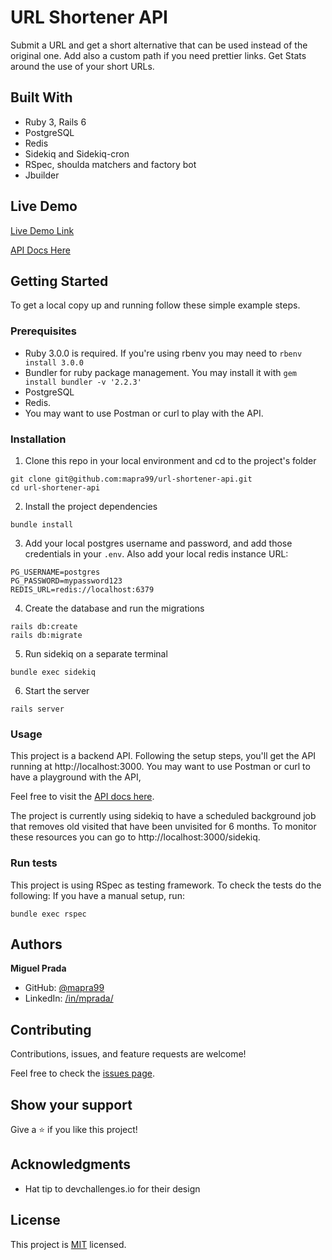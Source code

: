 # URL Shortener API

Submit a URL and get a short alternative that can be used instead of the original one. Add also a custom path if you need prettier links. Get Stats around the use of your short URLs.

## Built With

- Ruby 3, Rails 6
- PostgreSQL
- Redis
- Sidekiq and Sidekiq-cron
- RSpec, shoulda matchers and factory bot
- Jbuilder

## Live Demo

[Live Demo Link](https://lit-url.herokuapp.com/)

[API Docs Here](https://documenter.getpostman.com/view/10455715/TzK16vGK#47d54b79-36ac-4c95-8b1b-b07c9ace094f)

## Getting Started

To get a local copy up and running follow these simple example steps.

### Prerequisites

- Ruby 3.0.0 is required. If you're using rbenv you may need to `rbenv install 3.0.0`
- Bundler for ruby package management. You may install it with `gem install bundler -v '2.2.3'`
- PostgreSQL
- Redis.
- You may want to use Postman or curl to play with the API.

### Installation

1. Clone this repo in your local environment and cd to the project's folder
```
git clone git@github.com:mapra99/url-shortener-api.git
cd url-shortener-api
```

2. Install the project dependencies
```
bundle install
```

3. Add your local postgres username and password, and add those credentials in your `.env`. Also add your local redis instance URL:
```
PG_USERNAME=postgres
PG_PASSWORD=mypassword123
REDIS_URL=redis://localhost:6379
```

4. Create the database and run the migrations
```
rails db:create
rails db:migrate
```

5. Run sidekiq on a separate terminal
```
bundle exec sidekiq
```

6. Start the server
```
rails server
```
### Usage

This project is a backend API. Following the setup steps, you'll get the API running at http://localhost:3000. You may want to use Postman or curl to have a playground with the API,

Feel free to visit the [API docs here](https://documenter.getpostman.com/view/10455715/TzK16vGK#47d54b79-36ac-4c95-8b1b-b07c9ace094f).

The project is currently using sidekiq to have a scheduled background job that removes old visited that have been unvisited for 6 months. To monitor these resources you can go to http://localhost:3000/sidekiq.

### Run tests

This project is using RSpec as testing framework. To check the tests do the following:
If you have a manual setup, run:
```
bundle exec rspec
```

## Authors

**Miguel Prada**

- GitHub: [@mapra99](https://github.com/mapra99)
- LinkedIn: [/in/mprada/](https://www.linkedin.com/in/mprada/?locale=en_US)

## Contributing

Contributions, issues, and feature requests are welcome!

Feel free to check the [issues page](issues/).

## Show your support

Give a ⭐️ if you like this project!

## Acknowledgments

- Hat tip to devchallenges.io for their design

## License

This project is [MIT](lic.url) licensed.
